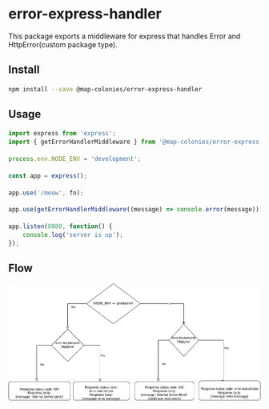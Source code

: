 # error-express-handler

This package exports a middleware for express that handles Error and HttpError(custom package type).
## Install
```sh
npm install --save @map-colonies/error-express-handler
```

## Usage


```ts
import express from 'express';
import { getErrorHandlerMiddleware } from '@map-colonies/error-express-handler';

process.env.NODE_ENV = 'development';

const app = express();

app.use('/meow', fn);

app.use(getErrorHandlerMiddleware((message) => console.error(message)));

app.listen(8080, function() {
    console.log('server is up');
});
```

## Flow
![Flow of package](docs/flow.png)
